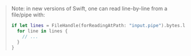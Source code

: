 > Note: in new versions of Swift, one can read line-by-line from a file/pipe with:
>
> ```swift
> if let lines = FileHandle(forReadingAtPath: "input.pipe").bytes.lines {
>   for line in lines {
>     // ...
>   }
> }
> ```
